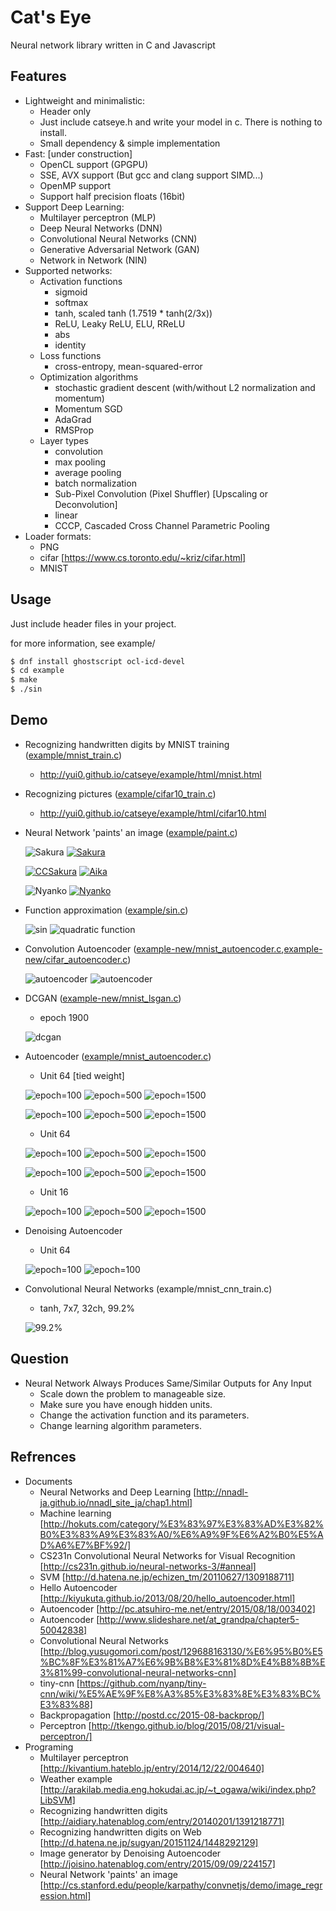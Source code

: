# Cat's Eye

Neural network library written in C and Javascript

## Features

- Lightweight and minimalistic:
  - Header only
  - Just include catseye.h and write your model in c. There is nothing to install.
  - Small dependency & simple implementation
- Fast: [under construction]
  - OpenCL support (GPGPU)
  - SSE, AVX support (But gcc and clang support SIMD...)
  - OpenMP support
  - Support half precision floats (16bit)
- Support Deep Learning:
  - Multilayer perceptron (MLP)
  - Deep Neural Networks (DNN)
  - Convolutional Neural Networks (CNN)
  - Generative Adversarial Network (GAN)
  - Network in Network (NIN)
- Supported networks:
  - Activation functions
    - sigmoid
    - softmax
    - tanh, scaled tanh (1.7519 * tanh(2/3x))
    - ReLU, Leaky ReLU, ELU, RReLU
    - abs
    - identity
  - Loss functions
    - cross-entropy, mean-squared-error
  - Optimization algorithms
    - stochastic gradient descent (with/without L2 normalization and momentum)
    - Momentum SGD
    - AdaGrad
    - RMSProp
  - Layer types
    - convolution
    - max pooling
    - average pooling
    - batch normalization
    - Sub-Pixel Convolution (Pixel Shuffler) [Upscaling or Deconvolution]
    - linear
    - CCCP, Cascaded Cross Channel Parametric Pooling
- Loader formats:
  - PNG
  - cifar [https://www.cs.toronto.edu/~kriz/cifar.html]
  - MNIST

## Usage

Just include header files in your project.

for more information, see example/

```bash
$ dnf install ghostscript ocl-icd-devel
$ cd example
$ make
$ ./sin
```

## Demo

- Recognizing handwritten digits by MNIST training ([example/mnist_train.c](example/mnist_train.c))
  - http://yui0.github.io/catseye/example/html/mnist.html

- Recognizing pictures ([example/cifar10_train.c](example/cifar10_train.c))
  - http://yui0.github.io/catseye/example/html/cifar10.html

- Neural Network 'paints' an image ([example/paint.c](example/paint.c))

  ![Sakura](example/paint_sakura.png)
  [![Sakura](example/paint_sakura0499.png)](http://www.youtube.com/watch?v=445ilzeKtto)

  [![CCSakura](example/paint_ccsakura0149.png)](http://www.youtube.com/watch?v=CnZ-z2C64_8)
  [![Aika](example/paint_aika0499.png)](http://www.youtube.com/watch?v=Q6ylERYqoWE)

  ![Nyanko](example/paint_cat.png)
  [![Nyanko](example/paint_cat0499.png)](http://www.youtube.com/watch?v=qy_R2gp5rx0)

- Function approximation ([example/sin.c](example/sin.c))

  ![sin](example/sin.png)
  ![quadratic function](example/quadratic.png)

- Convolution Autoencoder ([example-new/mnist_autoencoder.c](example-new/mnist_autoencoder.c),[example-new/cifar_autoencoder.c](example-new/cifar_autoencoder.c))

  ![autoencoder](example-new/mnist_autoencoder_100.png)
  ![autoencoder](example-new/cifar_autoencoder_100.png)

- DCGAN ([example-new/mnist_lsgan.c](example-new/mnist_lsgan.c))
  - epoch 1900

  ![dcgan](example-new/mnist_lsgan.png)

- Autoencoder ([example/mnist_autoencoder.c](example/mnist_autoencoder.c))
  - Unit 64 [tied weight]

  ![epoch=100](example/mnist_autoencoder_u64ae_s100.png "epoch=100")
  ![epoch=500](example/mnist_autoencoder_u64ae_s500.png "epoch=500")
  ![epoch=1500](example/mnist_autoencoder_u64ae_s1500.png "epoch=1500")

  ![epoch=100](example/mnist_autoencoder_weights_u64ae_s100.png "epoch=100")
  ![epoch=500](example/mnist_autoencoder_weights_u64ae_s500.png "epoch=500")
  ![epoch=1500](example/mnist_autoencoder_weights_u64ae_s1500.png "epoch=1500")

  - Unit 64

  ![epoch=100](example/mnist_autoencoder_u64_s100.png "epoch=100")
  ![epoch=500](example/mnist_autoencoder_u64_s500.png "epoch=500")
  ![epoch=1500](example/mnist_autoencoder_u64_s1500.png "epoch=1500")

  ![epoch=100](example/mnist_autoencoder_weights_u64_s100.png "epoch=100")
  ![epoch=500](example/mnist_autoencoder_weights_u64_s500.png "epoch=500")
  ![epoch=1500](example/mnist_autoencoder_weights_u64_s1500.png "epoch=1500")

  - Unit 16

  ![epoch=100](example/mnist_autoencoder_u16_s100.png "epoch=100")
  ![epoch=500](example/mnist_autoencoder_u16_s500.png "epoch=500")
  ![epoch=1500](example/mnist_autoencoder_u16_s1500.png "epoch=1500")

- Denoising Autoencoder
  - Unit 64

  ![epoch=100](example/mnist_autoencoder_u64da_s100.png "epoch=100")
  ![epoch=100](example/mnist_autoencoder_weights_u64da_s100.png "epoch=100")

- Convolutional Neural Networks (example/mnist_cnn_train.c)
  - tanh, 7x7, 32ch, 99.2%

  ![99.2%](example/mnist_cnn_train_32ch_k7.png "Convolutional")


## Question

- Neural Network Always Produces Same/Similar Outputs for Any Input
  - Scale down the problem to manageable size.
  - Make sure you have enough hidden units.
  - Change the activation function and its parameters.
  - Change learning algorithm parameters.


## Refrences

- Documents
  - Neural Networks and Deep Learning [http://nnadl-ja.github.io/nnadl_site_ja/chap1.html]
  - Machine learning [http://hokuts.com/category/%E3%83%97%E3%83%AD%E3%82%B0%E3%83%A9%E3%83%A0/%E6%A9%9F%E6%A2%B0%E5%AD%A6%E7%BF%92/]
  - CS231n Convolutional Neural Networks for Visual Recognition [http://cs231n.github.io/neural-networks-3/#anneal]
  - SVM [http://d.hatena.ne.jp/echizen_tm/20110627/1309188711]
  - Hello Autoencoder [http://kiyukuta.github.io/2013/08/20/hello_autoencoder.html]
  - Autoencoder [http://pc.atsuhiro-me.net/entry/2015/08/18/003402]
  - Autoencoder [http://www.slideshare.net/at_grandpa/chapter5-50042838]
  - Convolutional Neural Networks [http://blog.yusugomori.com/post/129688163130/%E6%95%B0%E5%BC%8F%E3%81%A7%E6%9B%B8%E3%81%8D%E4%B8%8B%E3%81%99-convolutional-neural-networks-cnn]
  - tiny-cnn [https://github.com/nyanp/tiny-cnn/wiki/%E5%AE%9F%E8%A3%85%E3%83%8E%E3%83%BC%E3%83%88]
  - Backpropagation [http://postd.cc/2015-08-backprop/]
  - Perceptron [http://tkengo.github.io/blog/2015/08/21/visual-perceptron/]
- Programing
  - Multilayer perceptron [http://kivantium.hateblo.jp/entry/2014/12/22/004640]
  - Weather example [http://arakilab.media.eng.hokudai.ac.jp/~t_ogawa/wiki/index.php?LibSVM]
  - Recognizing handwritten digits [http://aidiary.hatenablog.com/entry/20140201/1391218771]
  - Recognizing handwritten digits on Web [http://d.hatena.ne.jp/sugyan/20151124/1448292129]
  - Image generator by Denoising Autoencoder [http://joisino.hatenablog.com/entry/2015/09/09/224157]
  - Neural Network 'paints' an image [http://cs.stanford.edu/people/karpathy/convnetjs/demo/image_regression.html]
